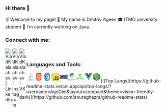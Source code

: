 ### Hi there 👋

<!--
**DmitriyAgeevP3131/DmitriyAgeevP3131** is a ✨ _special_ ✨ repository because its `README.md` (this file) appears on your GitHub profile.

Here are some ideas to get you started:
-->
✌️ Welcome to my page!
👦 My name is Dmitriy Ageev
🎓 ITMO university student
🔭 I’m currently working on Java.

### Connect with me:

[<img align="left" alt="VladKalachev | LinkedIn" width="22px" src="https://cdn.jsdelivr.net/npm/simple-icons@v3/icons/telegram.svg" />][tg]
[<img align="left" alt="VladKalachev | Instagram" width="22px" src="https://cdn.jsdelivr.net/npm/simple-icons@v3/icons/instagram.svg" />][instagram]
[<img align="left" alt="VladKalachev | VK" width="22px" src="https://cdn.jsdelivr.net/npm/simple-icons@v3/icons/vk.svg" />][vk]

<br />

### Languages and Tools:

<img align="left" alt="Java" width="26px" src="https://github.com/devicons/devicon/blob/master/icons/java/java-original-wordmark.svg" />
<img align="left" alt="HTML5" width="26px" src="https://github.com/devicons/devicon/blob/master/icons/html5/html5-original-wordmark.svg" />
<img align="left" alt="CSS3" width="26px" src="https://raw.githubusercontent.com/github/explore/80688e429a7d4ef2fca1e82350fe8e3517d3494d/topics/css/css.png" />
<img align="left" alt="Js" width="26px" src="https://github.com/devicons/devicon/blob/master/icons/javascript/javascript-original.svg" />
<img align="left" alt="PhP" width="26px" src="https://github.com/devicons/devicon/blob/master/icons/php/php-original.svg" />
<img align="left" alt="Python" width="26px" src="https://github.com/devicons/devicon/blob/master/icons/python/python-original-wordmark.svg" />
<img align="left" alt="Spring" width="26px" src="https://github.com/devicons/devicon/blob/master/icons/spring/spring-original-wordmark.svg" />
<img align="left" alt="Spring" width="26px" src="https://github.com/devicons/devicon/blob/master/icons/vuejs/vuejs-original.svg" />
<img align="left" alt="Node.js" width="26px" src="https://raw.githubusercontent.com/github/explore/80688e429a7d4ef2fca1e82350fe8e3517d3494d/topics/nodejs/nodejs.png" />


<br />
[![Top Langs](https://github-readme-stats.vercel.app/api/top-langs/?username=AgeDim&layout=compact&theme=vision-friendly-dark)](https://github.com/anuraghazra/github-readme-stats)
<br />

[tg]: https://t.me/AgeDim123
[instagram]: https://www.instagram.com/huge_silence27/
[vk]: https://vk.com/agedim
